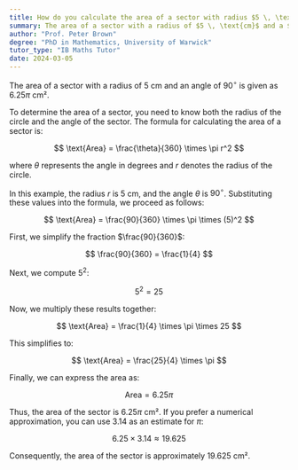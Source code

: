 ```yaml
---
title: How do you calculate the area of a sector with radius $5 \, \text{cm}$ and angle $90^\circ$?
summary: The area of a sector with a radius of $5 \, \text{cm}$ and a $90^\circ$ angle is calculated to be $6.25\pi \, \text{cm}^2$.
author: "Prof. Peter Brown"
degree: "PhD in Mathematics, University of Warwick"
tutor_type: "IB Maths Tutor"
date: 2024-03-05
---
```


The area of a sector with a radius of $5$ cm and an angle of $90^\circ$ is given as $6.25\pi$ cm².

To determine the area of a sector, you need to know both the radius of the circle and the angle of the sector. The formula for calculating the area of a sector is:

$$ 
\text{Area} = \frac{\theta}{360} \times \pi r^2 
$$

where $\theta$ represents the angle in degrees and $r$ denotes the radius of the circle.

In this example, the radius $r$ is $5$ cm, and the angle $\theta$ is $90^\circ$. Substituting these values into the formula, we proceed as follows:

$$ 
\text{Area} = \frac{90}{360} \times \pi \times (5)^2 
$$

First, we simplify the fraction $\frac{90}{360}$:

$$ 
\frac{90}{360} = \frac{1}{4} 
$$

Next, we compute $5^2$:

$$ 
5^2 = 25 
$$

Now, we multiply these results together:

$$ 
\text{Area} = \frac{1}{4} \times \pi \times 25 
$$

This simplifies to:

$$ 
\text{Area} = \frac{25}{4} \times \pi 
$$

Finally, we can express the area as:

$$ 
\text{Area} = 6.25\pi 
$$

Thus, the area of the sector is $6.25\pi$ cm². If you prefer a numerical approximation, you can use $3.14$ as an estimate for $\pi$:

$$ 
6.25 \times 3.14 \approx 19.625 
$$

Consequently, the area of the sector is approximately $19.625$ cm².
    